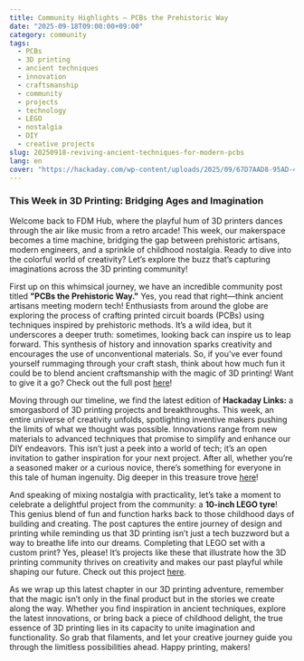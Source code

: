 ```yaml
---
title: Community Highlights – PCBs the Prehistoric Way
date: "2025-09-18T09:00:00+09:00"
category: community
tags:
  - PCBs
  - 3D printing
  - ancient techniques
  - innovation
  - craftsmanship
  - community
  - projects
  - technology
  - LEGO
  - nostalgia
  - DIY
  - creative projects
slug: 20250918-reviving-ancient-techniques-for-modern-pcbs
lang: en
cover: "https://hackaday.com/wp-content/uploads/2025/09/67D7AAD8-95AD-4DCA-8CC4-0F6CFA89B9E2_1_201_a_featured.png"
---
```


### This Week in 3D Printing: Bridging Ages and Imagination

Welcome back to FDM Hub, where the playful hum of 3D printers dances through the air like music from a retro arcade! This week, our makerspace becomes a time machine, bridging the gap between prehistoric artisans, modern engineers, and a sprinkle of childhood nostalgia. Ready to dive into the colorful world of creativity? Let’s explore the buzz that’s capturing imaginations across the 3D printing community!

First up on this whimsical journey, we have an incredible community post titled **"PCBs the Prehistoric Way."** Yes, you read that right—think ancient artisans meeting modern tech! Enthusiasts from around the globe are exploring the process of crafting printed circuit boards (PCBs) using techniques inspired by prehistoric methods. It’s a wild idea, but it underscores a deeper truth: sometimes, looking back can inspire us to leap forward. This synthesis of history and innovation sparks creativity and encourages the use of unconventional materials. So, if you’ve ever found yourself rummaging through your craft stash, think about how much fun it could be to blend ancient craftsmanship with the magic of 3D printing! Want to give it a go? Check out the full post [here](https://hackaday.com/2025/09/18/pcbs-the-prehistoric-way/)!

Moving through our timeline, we find the latest edition of **Hackaday Links:** a smorgasbord of 3D printing projects and breakthroughs. This week, an entire universe of creativity unfolds, spotlighting inventive makers pushing the limits of what we thought was possible. Innovations range from new materials to advanced techniques that promise to simplify and enhance our DIY endeavors. This isn’t just a peek into a world of tech; it’s an open invitation to gather inspiration for your next project. After all, whether you’re a seasoned maker or a curious novice, there’s something for everyone in this tale of human ingenuity. Dig deeper in this treasure trove [here](https://hackaday.com/2025/09/21/hackaday-links-september-21-2025/)!

And speaking of mixing nostalgia with practicality, let’s take a moment to celebrate a delightful project from the community: a **10-inch LEGO tyre**! This genius blend of fun and function harks back to those childhood days of building and creating. The post captures the entire journey of design and printing while reminding us that 3D printing isn’t just a tech buzzword but a way to breathe life into our dreams. Completing that LEGO set with a custom print? Yes, please! It’s projects like these that illustrate how the 3D printing community thrives on creativity and makes our past playful while shaping our future. Check out this project [here](https://hackaday.com/2025/09/29/10-lego-tyre-is-practical-nostalgia).

As we wrap up this latest chapter in our 3D printing adventure, remember that the magic isn’t only in the final product but in the stories we create along the way. Whether you find inspiration in ancient techniques, explore the latest innovations, or bring back a piece of childhood delight, the true essence of 3D printing lies in its capacity to unite imagination and functionality. So grab that filaments, and let your creative journey guide you through the limitless possibilities ahead. Happy printing, makers!